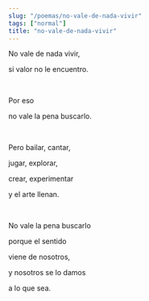 ```yaml
---
slug: "/poemas/no-vale-de-nada-vivir"
tags: ["normal"]
title: "no-vale-de-nada-vivir"
---
```

No vale de nada vivir,

si valor no le encuentro.

&nbsp;

Por eso

no vale la pena buscarlo.

&nbsp;

Pero bailar, cantar,

jugar, explorar,

crear, experimentar

y el arte llenan.

&nbsp;

No vale la pena buscarlo

porque el sentido

viene de nosotros,

y nosotros se lo damos

a lo que sea.